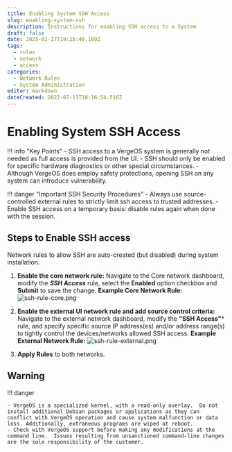 ```yaml
---
title: Enabling System SSH Access
slug: enabling-system-ssh
description: Instructions for enabling SSH access to a System
draft: false
date: 2025-02-17T19:25:40.109Z
tags:
  - rules
  - network
  - access
categories:
  - Network Rules
  - System Administration
editor: markdown
dateCreated: 2022-07-11T18:16:54.516Z
---
```


# Enabling System SSH Access

!!! info "Key Points"
    - SSH access to a VergeOS system is generally not needed as full access is provided from the UI.
    - SSH should only be enabled for specific hardware diagnostics or other special circumstances.
    - Although VergeOS does employ safety protections, opening SSH on any system can introduce vulnerability.

!!! danger "Important SSH Security Procedures"
    - Always use source-controlled external rules to strictly limit ssh access to trusted addresses.
    - Enable SSH access on a temporary basis: disable rules again when done with the session.

## Steps to Enable SSH access

Network rules to allow SSH are auto-created (but disabled) during system installation.

1. **Enable the core network rule:** Navigate to the Core network dashboard, modify the ***SSH Access*** rule, select the **Enabled** option checkbox and **Submit** to save the change.
**Example Core Network Rule:**
![ssh-rule-core.png](/product-guide/screenshots/ssh-rule-core.png)

2. **Enable the external UI network rule and add source control criteria:** Navigate to the external network dashboard, modify the **"SSH Access"*** rule, and specify specific source IP address(es) and/or address range(s) to tightly control the devices/networks allowed SSH access.
**Example External Network Rule:**
![ssh-rule-external.png](/product-guide/screenshots/ssh-rule-external.png)

3. **Apply Rules** to both networks.

## Warning

!!! danger

    - VergeOS is a specialized kernel, with a read-only overlay.  Do not install additional Debian packages or applications as they can conflict with VergeOS operation and cause system malfunction or data loss. Additionally, extraneous programs are wiped at reboot.
    - Check with VergeOS support before making any modifications at the command line.  Issues resulting from unsanctioned command-line changes are the sole responsibility of the customer.
